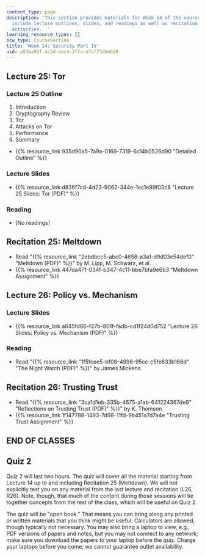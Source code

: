 ```yaml
---
content_type: page
description: 'This section provides materials for Week 14 of the course. Materials
  include lecture outlines, slides, and readings as well as recitation and assignment
  activities.  '
learning_resource_types: []
ocw_type: CourseSection
title: 'Week 14: Security Part IV'
uid: a53ea92f-4c3d-bec4-3ffa-e7cf73d6eb29
---
```


Lecture 25: Tor
---------------

### Lecture 25 Outline

1.  Introduction
2.  Cryptography Review
3.  Tor
4.  Attacks on Tor
5.  Performance
6.  Summary

*   {{% resource_link 935d90a5-7a9a-0169-7319-6c14b0526d90 "Detailed Outline" %}}

### Lecture Slides

*   {{% resource_link d836f7cd-4d23-9062-344e-1ec1e99f03c8 "Lecture 25 Slides: Tor (PDF)" %}}

### Reading

*   \[No readings\]

Recitation 25: Meltdown
-----------------------

*   Read "{{% resource_link "2ebdbcc5-abc0-4658-a3a1-d9d03e54def0" "Meltdown (PDF)" %}}" by M. Lipp, M. Schwarz, et al.
*   {{% resource_link 447da471-034f-b347-4c11-bbe7bfa9e6b3 "Meltdown Assignment" %}}

Lecture 26: Policy vs. Mechanism
--------------------------------

### Lecture Slides

*   {{% resource_link a645fd66-f27b-801f-fadb-cd1f24d0d752 "Lecture 26 Slides: Policy vs. Mechanism (PDF)" %}}

### Reading

*   Read "{{% resource_link "1f5fcee5-bf08-4998-95cc-c5fe633b168d" "The Night Watch (PDF)" %}}" by James Mickens.

Recitation 26: Trusting Trust
-----------------------------

*   Read "{{% resource_link "3ca1d1eb-335b-4675-a1ab-641224367de9" "Reflections on Trusting Trust (PDF)" %}}" by K. Thomson
*   {{% resource_link 1f147788-1493-7d98-11fd-9b451a7d7a4e "Trusting Trust Assignment" %}}

END OF CLASSES
--------------

Quiz 2
------

Quiz 2 will last two hours. The quiz will cover all the material starting from Lecture 14 up to and including Recitation 25 (Meltdown). We will not explicitly test you on any material from the last lecture and recitation (L26, R26). Note, though, that much of the content during those sessions will tie together concepts from the rest of the class, which will be useful on Quiz 2.

The quiz will be "open book." That means you can bring along any printed or written materials that you think might be useful. Calculators are allowed, though typically not necessary. You may also bring a laptop to view, e.g., PDF versions of papers and notes, but you may not connect to any network; make sure you download the papers to your laptop before the quiz. Charge your laptops before you come; we cannot guarantee outlet availability.